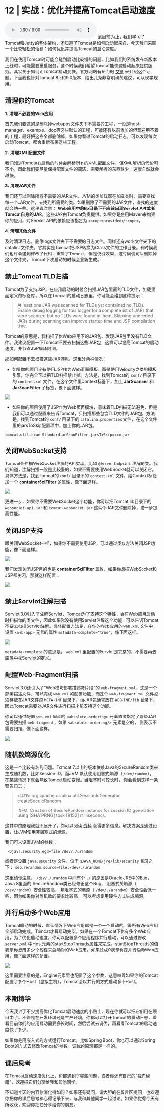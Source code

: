 # 12 | 实战：优化并提高Tomcat启动速度
<audio src='./12-实战：优化并提高Tomcat启动速度.mp3' controls></audio>
到目前为止，我们学习了Tomcat和Jetty的整体架构，还知道了Tomcat是如何启动起来的，今天我们来聊一个比较轻松的话题：如何优化并提高Tomcat的启动速度。

我们在使用Tomcat时可能会碰到启动比较慢的问题，比如我们的系统发布新版本上线时，可能需要重启服务，这个时候我们希望Tomcat能快速启动起来提供服务。其实关于如何让Tomcat启动变快，官方网站有专门的 [文章](https://wiki.apache.org/tomcat/HowTo/FasterStartUp) 来介绍这个话题。下面我也针对Tomcat 8.5和9.0版本，给出几条非常明确的建议，可以现学现用。

## 清理你的Tomcat

**1\. 清理不必要的Web应用**

首先我们要做的是删除掉webapps文件夹下不需要的工程，一般是host-manager、example、doc等这些默认的工程，可能还有以前添加的但现在用不着的工程，最好把这些全都删除掉。如果你看过Tomcat的启动日志，可以发现每次启动Tomcat，都会重新布署这些工程。

**2\. 清理XML配置文件**

我们知道Tomcat在启动的时候会解析所有的XML配置文件，但XML解析的代价可不小，因此我们要尽量保持配置文件的简洁，需要解析的东西越少，速度自然就会越快。

**3\. 清理JAR文件**

我们还可以删除所有不需要的JAR文件。JVM的类加载器在加载类时，需要查找每一个JAR文件，去找到所需要的类。如果删除了不需要的JAR文件，查找的速度就会快一些。这里请注意： **Web应用中的lib目录下不应该出现Servlet API或者Tomcat自身的JAR**，这些JAR由Tomcat负责提供。如果你是使用Maven来构建你的应用，对Servlet API的依赖应该指定为 `<scope>provided</scope>`。

**4\. 清理其他文件**

及时清理日志，删除logs文件夹下不需要的日志文件。同样还有work文件夹下的catalina文件夹，它其实是Tomcat把JSP转换为Class文件的工作目录。有时候我们也许会遇到修改了代码，重启了Tomcat，但是仍没效果，这时候便可以删除掉这个文件夹，Tomcat下次启动的时候会重新生成。

## 禁止Tomcat TLD扫描

Tomcat为了支持JSP，在应用启动的时候会扫描JAR包里面的TLD文件，加载里面定义的标签库，所以在Tomcat的启动日志里，你可能会碰到这种提示：

> At least one JAR was scanned for TLDs yet contained no TLDs. Enable debug logging for this logger for a complete list of JARs that were scanned but no TLDs were found in them. Skipping unneeded JARs during scanning can improve startup time and JSP compilation time.

Tomcat的意思是，我扫描了你Web应用下的JAR包，发现JAR包里没有TLD文件。我建议配置一下Tomcat不要去扫描这些JAR包，这样可以提高Tomcat的启动速度，并节省JSP编译时间。

那如何配置不去扫描这些JAR包呢，这里分两种情况：

- 如果你的项目没有使用JSP作为Web页面模板，而是使用Velocity之类的模板引擎，你完全可以把TLD扫描禁止掉。方法是，找到Tomcat的 `conf/` 目录下的 `context.xml` 文件，在这个文件里Context标签下，加上 **JarScanner** 和 **JarScanFilter** 子标签，像下面这样。

![](images/99308/b9c09507c546c6ff349270cd992ff66e.jpg)

- 如果你的项目使用了JSP作为Web页面模块，意味着TLD扫描无法避免，但是我们可以通过配置来告诉Tomcat，只扫描那些包含TLD文件的JAR包。方法是，找到Tomcat的 `conf/` 目录下的 `catalina.properties` 文件，在这个文件里的jarsToSkip配置项中，加上你的JAR包。

```
tomcat.util.scan.StandardJarScanFilter.jarsToSkip=xxx.jar

```

## 关闭WebSocket支持

Tomcat会扫描WebSocket注解的API实现，比如 `@ServerEndpoint` 注解的类。我们知道，注解扫描一般是比较慢的，如果不需要使用WebSocket就可以关闭它。具体方法是，找到Tomcat的 `conf/` 目录下的 `context.xml` 文件，给Context标签加一个 **containerSciFilter** 的属性，像下面这样。

![](images/99308/fb25c3f5e44521ec47046fafec11e0fc.jpg)

更进一步，如果你不需要WebSocket这个功能，你可以把Tomcat lib目录下的 `websocket-api.jar` 和 `tomcat-websocket.jar` 这两个JAR文件删除掉，进一步提高性能。

## 关闭JSP支持

跟关闭WebSocket一样，如果你不需要使用JSP，可以通过类似方法关闭JSP功能，像下面这样。

![](images/99308/0ef2d6f508babe62960909c6c881c4c4.jpg)

我们发现关闭JSP用的也是 **containerSciFilter** 属性，如果你想把WebSocket和JSP都关闭，那就这样配置：

![](images/99308/ebd41a1156f28e92257f4c0130a8125d.jpg)

## 禁止Servlet注解扫描

Servlet 3.0引入了注解Servlet，Tomcat为了支持这个特性，会在Web应用启动时扫描你的类文件，因此如果你没有使用Servlet注解这个功能，可以告诉Tomcat不要去扫描Servlet注解。具体配置方法是，在你的Web应用的 `web.xml` 文件中，设置 `<web-app>` 元素的属性 `metadata-complete="true"`，像下面这样。

![](images/99308/9b54b6eebfe23017f4e90e7a16c97760.jpg)

`metadata-complete` 的意思是， `web.xml` 里配置的Servlet是完整的，不需要再去库类中找Servlet的定义。

## 配置Web-Fragment扫描

Servlet 3.0还引入了“Web模块部署描述符片段”的 `web-fragment.xml`，这是一个部署描述文件，可以完成 `web.xml` 的配置功能。而这个 `web-fragment.xml` 文件必须存放在JAR文件的 `META-INF` 目录下，而JAR包通常放在 `WEB-INF/lib` 目录下，因此Tomcat需要对JAR文件进行扫描才能支持这个功能。

你可以通过配置 `web.xml` 里面的 `<absolute-ordering>` 元素直接指定了哪些JAR包需要扫描 `web fragment`，如果 `<absolute-ordering/>` 元素是空的， 则表示不需要扫描，像下面这样。

![](images/99308/ff715ef5e61959bb8a17abd15681fc8f.jpg)

## 随机数熵源优化

这是一个比较有名的问题。Tomcat 7以上的版本依赖Java的SecureRandom类来生成随机数，比如Session ID。而JVM 默认使用阻塞式熵源（ `/dev/random`）， 在某些情况下就会导致Tomcat启动变慢。当阻塞时间较长时， 你会看到这样一条警告日志：

> `<DATE>` org.apache.catalina.util.SessionIdGenerator createSecureRandom
>
> INFO: Creation of SecureRandom instance for session ID generation using \[SHA1PRNG\] took \[8152\] milliseconds.

这其中的原理我就不展开了，你可以阅读 [资料](https://stackoverflow.com/questions/28201794/slow-startup-on-tomcat-7-0-57-because-of-securerandom) 获得更多信息。解决方案是通过设置，让JVM使用非阻塞式的熵源。

我们可以设置JVM的参数：

```
 -Djava.security.egd=file:/dev/./urandom

```

或者是设置 `java.security` 文件，位于 `$JAVA_HOME/jre/lib/security` 目录之下： `securerandom.source=file:/dev/./urandom`

这里请你注意， `/dev/./urandom` 中间有个 `./` 的原因是Oracle JRE中的Bug，Java 8里面的 SecureRandom类已经修正这个Bug。 阻塞式的熵源（ `/dev/random`）安全性较高， 非阻塞式的熵源（ `/dev/./urandom`）安全性会低一些，因为如果你对随机数的要求比较高， 可以考虑使用硬件方式生成熵源。

## 并行启动多个Web应用

Tomcat启动的时候，默认情况下Web应用都是一个一个启动的，等所有Web应用全部启动完成，Tomcat才算启动完毕。如果在一个Tomcat下你有多个Web应用，为了优化启动速度，你可以配置多个应用程序并行启动，可以通过修改 `server.xml` 中Host元素的startStopThreads属性来完成。startStopThreads的值表示你想用多少个线程来启动你的Web应用，如果设成0表示你要并行启动Web应用，像下面这样的配置。

![](images/99308/50e0c10a38c5e4a5e7a28ca1885698ed.jpg)

这里需要注意的是，Engine元素里也配置了这个参数，这意味着如果你的Tomcat配置了多个Host（虚拟主机），Tomcat会以并行的方式启动多个Host。

## 本期精华

今天我讲了不少提高优化Tomcat启动速度的小贴士，现在你就可以把它们用在项目中了。不管是在开发环境还是生产环境，你都可以打开Tomcat的启动日志，看看目前你们的应用启动需要多长时间，然后尝试去调优，再看看Tomcat的启动速度快了多少。

如果你是用嵌入式的方式运行Tomcat，比如Spring Boot，你也可以通过Spring Boot的方式去修改Tomcat的参数，调优的原理都是一样的。

## 课后思考

在Tomcat启动速度优化上，你都遇到了哪些问题，或者你还有自己的“独门秘籍”，欢迎把它们分享给我和其他同学。

不知道今天的内容你消化得如何？如果还有疑问，请大胆的在留言区提问，也欢迎你把你的课后思考和心得记录下来，与我和其他同学一起讨论。如果你觉得今天有所收获，欢迎你把它分享给你的朋友。
